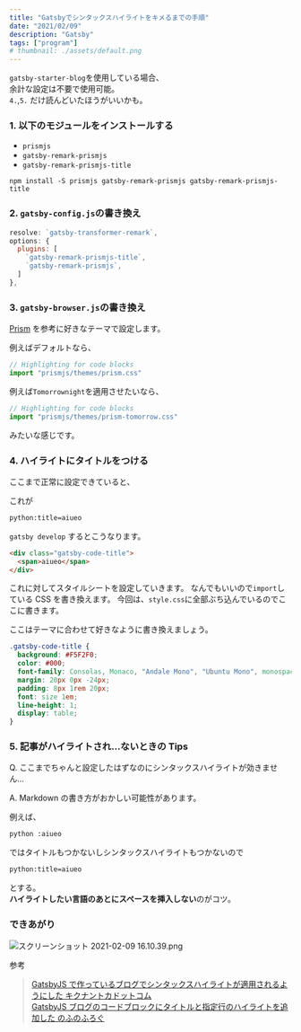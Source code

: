 ```yaml
---
title: "Gatsbyでシンタックスハイライトをキメるまでの手順"
date: "2021/02/09"
description: "Gatsby"
tags: ["program"]
# thumbnail: ./assets/default.png
---
```


<!-- # Gatsby 上でシンタックスハイライトをきかせる -->

`gatsby-starter-blog`を使用している場合、  
余計な設定は不要で使用可能。  
`4.`,`5.` だけ読んどいたほうがいいかも。

### 1. 以下のモジュールをインストールする

- `prismjs`
- `gatsby-remark-prismjs`
- `gatsby-remark-prismjs-title`

```sh:terminal
npm install -S prismjs gatsby-remark-prismjs gatsby-remark-prismjs-title
```

### 2. `gatsby-config.js`の書き換え

```js:title=title=gatsby-config.js
resolve: `gatsby-transformer-remark`,
options: {
  plugins: [
    `gatsby-remark-prismjs-title`,
    `gatsby-remark-prismjs`,
  ]
},
```

### 3. `gatsby-browser.js`の書き換え

[Prism](https://prismjs.com/) を参考に好きなテーマで設定します。

例えばデフォルトなら、

```js:title=gatsby-browser.js
// Highlighting for code blocks
import "prismjs/themes/prism.css"
```

例えば`Tomorrownight`を適用させたいなら、

```js:title=gatsby-browser.js
// Highlighting for code blocks
import "prismjs/themes/prism-tomorrow.css"
```

みたいな感じです。

### 4. ハイライトにタイトルをつける

ここまで正常に設定できていると、

これが

```markdown
python:title=aiueo
```

`gatsby develop` するとこうなります。

```html
<div class="gatsby-code-title">
  <span>aiueo</span>
</div>
```

これに対してスタイルシートを設定していきます。
なんでもいいので`import`している CSS を書き換えます。
今回は、`style.css`に全部ぶち込んでいるのでここに書きます。

ここはテーマに合わせて好きなように書き換えましょう。

```css:title=style.css
.gatsby-code-title {
  background: #F5F2F0;
  color: #000;
  font-family: Consolas, Monaco, "Andale Mono", "Ubuntu Mono", monospace;
  margin: 20px 0px -24px;
  padding: 8px 1rem 20px;
  font: size 1em;
  line-height: 1;
  display: table;
}

```

### 5. 記事がハイライトされ…ないときの Tips

Q. ここまでちゃんと設定したはずなのにシンタックスハイライトが効きません…

A. Markdown の書き方がおかしい可能性があります。

例えば、

```markdown:title=index.md
python :aiueo
```

ではタイトルもつかないしシンタックスハイライトもつかないので

```markdown:title=index.md
python:title=aiueo
```

とする。  
**ハイライトしたい言語のあとにスペースを挿入しない**のがコツ。

### できあがり

![スクリーンショット 2021-02-09 16.10.39.png](https://qiita-image-store.s3.ap-northeast-1.amazonaws.com/0/207577/4f92fcb4-8d62-5154-d1bc-532118a06919.png)

参考

> [GatsbyJS で作っているブログでシンタックスハイライトが適用されるようにした キクナントカドットコム](https://kikunantoka.com/2019/12/03--install-syntax-highlight/)  
> [GatsbyJS ブログのコードブロックにタイトルと指定行のハイライトを追加した のふのふろぐ](https://rpf-noblog.com/2020-05-02/gatsby-code-title-highlight/)
